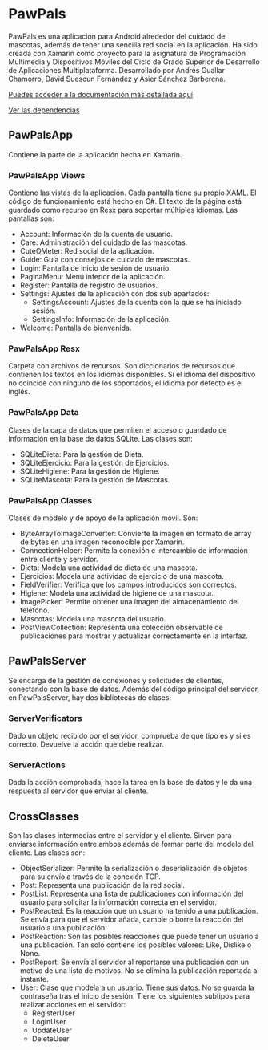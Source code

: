 # PawPals

PawPals es una aplicación para Android alrededor del cuidado de mascotas, además de tener una sencilla red social en la aplicación. Ha sido creada con Xamarin como proyecto para la asignatura de Programación Multimedia y Dispositivos Móviles del Ciclo de Grado Superior de Desarrollo de Aplicaciones Multiplataforma. Desarrollado por Andrés Guallar Chamorro, David Suescun Fernández y Asier Sánchez Barberena.

[Puedes acceder a la documentación más detallada aquí](https://asanchezbdam1.github.io/PawPalsApp/)

[Ver las dependencias](https://github.com/asanchezbdam1/PawPalsApp/network/dependencies)

## PawPalsApp

Contiene la parte de la aplicación hecha en Xamarin.

### PawPalsApp Views

Contiene las vistas de la aplicación. Cada pantalla tiene su propio XAML. El código de funcionamiento está hecho en C#. El texto de la página está guardado como recurso en Resx para soportar múltiples idiomas. Las pantallas son:

- Account: Información de la cuenta de usuario.
- Care: Administración del cuidado de las mascotas.
- CuteOMeter: Red social de la aplicación.
- Guide: Guía con consejos de cuidado de mascotas.
- Login: Pantalla de inicio de sesión de usuario.
- PaginaMenu: Menú inferior de la aplicación.
- Register: Pantalla de registro de usuarios.
- Settings: Ajustes de la aplicación con dos sub apartados:
  - SettingsAccount: Ajustes de la cuenta con la que se ha iniciado sesión.
  - SettingsInfo: Información de la aplicación.
- Welcome: Pantalla de bienvenida.

### PawPalsApp Resx

Carpeta con archivos de recursos. Son diccionarios de recursos que contienen los textos en los idiomas disponibles. Si el idioma del dispositivo no coincide con ninguno de los soportados, el idioma por defecto es el inglés.

### PawPalsApp Data

Clases de la capa de datos que permiten el acceso o guardado de información en la base de datos SQLite. Las clases son:

- SQLiteDieta: Para la gestión de Dieta.
- SQLiteEjercicio: Para la gestión de Ejercicios.
- SQLiteHigiene: Para la gestión de Higiene.
- SQLiteMascota: Para la gestión de Mascotas.

### PawPalsApp Classes

Clases de modelo y de apoyo de la aplicación móvil. Son:

- ByteArrayToImageConverter: Convierte la imagen en formato de array de bytes en una imagen reconocible por Xamarin.
- ConnectionHelper: Permite la conexión e intercambio de información entre cliente y servidor.
- Dieta: Modela una actividad de dieta de una mascota.
- Ejercicios: Modela una actividad de ejercicio de una mascota.
- FieldVerifier: Verifica que los campos introducidos son correctos.
- Higiene: Modela una actividad de higiene de una mascota.
- ImagePicker: Permite obtener una imagen del almacenamiento del teléfono.
- Mascotas: Modela una mascota del usuario.
- PostViewCollection: Representa una colección observable de publicaciones para mostrar y actualizar correctamente en la interfaz.

## PawPalsServer

Se encarga de la gestión de conexiones y solicitudes de clientes, conectando con la base de datos. Además del código principal del servidor, en PawPalsServer, hay dos bibliotecas de clases:

### ServerVerificators

Dado un objeto recibido por el servidor, comprueba de que tipo es y si es correcto. Devuelve la acción que debe realizar.

### ServerActions

Dada la acción comprobada, hace la tarea en la base de datos y le da una respuesta al servidor que enviar al cliente.

## CrossClasses

Son las clases intermedias entre el servidor y el cliente. Sirven para enviarse información entre ambos además de formar parte del modelo del cliente. Las clases son:

- ObjectSerializer: Permite la serialización o deserialización de objetos para su envío a través de la conexión TCP.
- Post: Representa una publicación de la red social.
- PostList: Representa una lista de publicaciones con información del usuario para solicitar la información correcta en el servidor.
- PostReacted: Es la reacción que un usuario ha tenido a una publicación. Se envía para que el servidor añada, cambie o borre la reacción del usuario a una publicación.
- PostReaction: Son las posibles reacciones que puede tener un usuario a una publicación. Tan solo contiene los posibles valores: Like, Dislike o None.
- PostReport: Se envía al servidor al reportarse una publicación con un motivo de una lista de motivos. No se elimina la publicación reportada al instante.
- User: Clase que modela a un usuario. Tiene sus datos. No se guarda la contraseña tras el inicio de sesión. Tiene los siguientes subtipos para realizar acciones en el servidor:
  - RegisterUser
  - LoginUser
  - UpdateUser
  - DeleteUser
